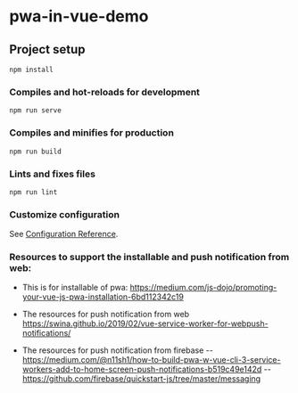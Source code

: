 # pwa-in-vue-demo

## Project setup
```
npm install
```

### Compiles and hot-reloads for development
```
npm run serve
```

### Compiles and minifies for production
```
npm run build
```

### Lints and fixes files
```
npm run lint
```

### Customize configuration
See [Configuration Reference](https://cli.vuejs.org/config/).


### Resources to support the installable and push notification from web:
- This is for installable of pwa: https://medium.com/js-dojo/promoting-your-vue-js-pwa-installation-6bd112342c19

- The resources for push notification from web
https://swina.github.io/2019/02/vue-service-worker-for-webpush-notifications/

- The resources for push notification from firebase 
 -- https://medium.com/@n11sh1/how-to-build-pwa-w-vue-cli-3-service-workers-add-to-home-screen-push-notifications-b519c49e142d
 -- https://github.com/firebase/quickstart-js/tree/master/messaging



